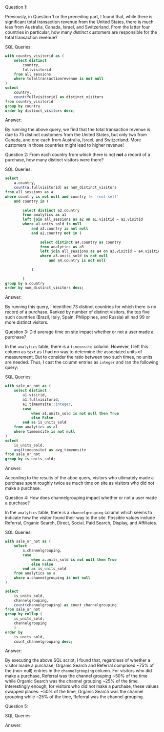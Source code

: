 Question 1: 

Previously, in Question 1 or the preceding part, I found that, while there is significant total transaction revenue from the United States, there is much less from Australia, Canada, Israel, and Switzerland. From the latter four countries in particular, how many *distinct* customers are responsible for the total transaction revenue?  

SQL Queries:

```sql
with country_visitorid as (
	select distinct
		country,
		fullvisitorid
	from all_sessions
	where totaltransactionrevenue is not null
)
select
	country,
	count(fullvisitorid) as distinct_visitors
from country_visitorid
group by country
order by distinct_visitors desc;
```

Answer: 

By running the above query, we find that the total transaction revenue is due to 75 distinct customers from the United States, but only two from Canada, and one each from Australia, Israel, and Switzerland. More customers in those countries might lead to higher revenue!


Question 2: From each country from which there is not **not** a record of a purchase, how many distinct visitors were there?

SQL Queries:

```sql
select
	a.country,
	count(a.fullvisitorid) as num_distinct_visitors
from all_sessions as a
where country is not null and country != '(not set)'
	and country in (
	
		select distinct a2.country 
		from analytics as a1
		left join all_sessions as a2 on a1.visitid = a2.visitid
		where a1.units_sold is null
			and a2.country is not null
			and a2.country not in (
			
				select distinct a4.country as country 
				from analytics as a3
				left join all_sessions as a4 on a3.visitid = a4.visitid
				where a3.units_sold is not null
					and a4.country is not null
			
			)
		
		) 
group by a.country
order by num_distinct_visitors desc;
```

Answer: 

By running this query, I identified 73 distinct countries for which there is no record of a purchase. Ranked by number of distinct visitors, the top five such countries (Brazil, Italy, Spain, Philippines, and Russia) all had 99 or more distinct visitors. 


Question 3: Did average time on site impact whether or not a user made a purchase?

In the `analytics` table, there is a `timeonsite` column. However, I left this column as `text` as I had no way to determine the associated units of measurement. But to consider the ratio between two such times, no units are needed. Thus, I cast the column entries as `integer` and ran the following query: 

SQL Queries:

```sql
with sale_or_not as (
	select distinct
		a1.visitid,
		a1.fullvisitorid,
		a1.timeonsite::integer,
		case
			when a1.units_sold is not null then True
			else False
		end as is_units_sold
	from analytics as a1
	where timeonsite is not null
)
select
	is_units_sold,
	avg(timeonsite) as avg_timeonsite
from sale_or_not
group by is_units_sold;
```

Answer:

According to the results of the aboe query, visitors who ultimately made a purchase spent roughly twice as much time on site as visitors who did not make a purchase.

Question 4: How does channelgrouping impact whether or not a user made a purchase?

In the `analytics` table, there is a `channelgrouping` column which seems to indicate how the visitor found their way to the site. Possible values include Referral, Organic Search, Direct, Social, Paid Search, Display, and Affiliates.

SQL Queries:

```sql
with sale_or_not as (
	select
		a.channelgrouping,
		case
			when a.units_sold is not null then True
			else False
		end as is_units_sold
	from analytics as a
	where a.channelgrouping is not null
)

select
	is_units_sold,
	channelgrouping,
	count(channelgrouping) as count_channelgrouping
from sale_or_not
group by rollup (
	is_units_sold,
	channelgrouping
	)
order by
	is_units_sold,
	count_channelgrouping desc;
```

Answer:

By executing the above SQL script, I found that, regardless of whether a visitor made a purchase, Organic Search and Referral comprised ~75% of the (non-null) entries in the `channelgrouping` column. For visitors who did make a purchase, Referral was the channel grouping ~50% of the time while Organic Search was the channel grouping ~25% of the time. Interestingly enough, for visitors who did not make a purchase, these values swapped places: ~50% of the time, Organic Search was the channel grouping while ~25% of the time, Referral was the channel grouping.

Question 5: 

SQL Queries:

Answer:
